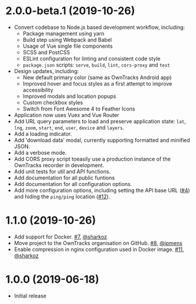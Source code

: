 # 2.0.0-beta.1 (2019-10-26)

- Convert codebase to Node.js based development workflow, including:
  - Package management using yarn
  - Build step using Webpack and Babel
  - Usage of Vue single file components
  - SCSS and PostCSS
  - ESLint configuration for linting and consistent code style
  - `package.json` scripts: `serve`, `build`, `lint`, `cors-proxy` and `test`
- Design updates, including:
  - New default primary color (same as OwnTracks Android app)
  - Improved hover and focus styles as a first attempt to improve accessibility
  - Improved modals and location popups
  - Custom checkbox styles
  - Switch from Font Awesome 4 to Feather Icons
- Application now uses Vuex and Vue Router
- Add URL query parameters to load and preserve application state: `lat`, `lng`, `zoom`, `start`, `end`, `user`, `device` and `layers`.
- Add a loading indicator.
- Add 'download data' modal, currently supporting formatted and minified JSON.
- Add a verbose mode.
- Add CORS proxy script toeasily use a production instance of the OwnTracks recorder in development.
- Add unit tests for util and API functions.
- Add documentation for all public funtions
- Add documentation for all configuration options.
- Add more configuration options, including setting the API base URL ([#4](https://github.com/owntracks/frontend/issues/4)) and hiding the `ping/ping` location ([#12](https://github.com/owntracks/frontend/issues/12)).

# 1.1.0 (2019-10-26)

- Add support for Docker. [#7](https://github.com/owntracks/frontend/pull/7), [@sharkoz](https://github.com/sharkoz)
- Move project to the OwnTracks organisation on GitHub. [#8](https://github.com/owntracks/frontend/pull/8), [@jpmens](https://github.com/jpmens)
- Enable compression in nginx configuration used in Docker image. [#11](https://github.com/owntracks/frontend/pull/11), [@sharkoz](https://github.com/sharkoz)

# 1.0.0 (2019-06-18)

- Initial release
